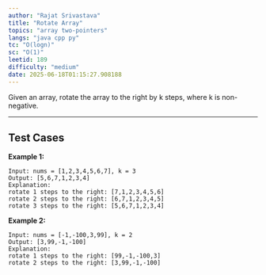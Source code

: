 ```yaml
---
author: "Rajat Srivastava"
title: "Rotate Array"
topics: "array two-pointers"
langs: "java cpp py"
tc: "O(logn)"
sc: "O(1)"
leetid: 189
difficulty: "medium"
date: 2025-06-18T01:15:27.908188
---
```


Given an array, rotate the array to the right by k steps, where k is non-negative.

---

## Test Cases

**Example 1:** 
```
Input: nums = [1,2,3,4,5,6,7], k = 3
Output: [5,6,7,1,2,3,4]
Explanation:
rotate 1 steps to the right: [7,1,2,3,4,5,6]
rotate 2 steps to the right: [6,7,1,2,3,4,5]
rotate 3 steps to the right: [5,6,7,1,2,3,4]
```

**Example 2:** 
```
Input: nums = [-1,-100,3,99], k = 2
Output: [3,99,-1,-100]
Explanation: 
rotate 1 steps to the right: [99,-1,-100,3]
rotate 2 steps to the right: [3,99,-1,-100]
```